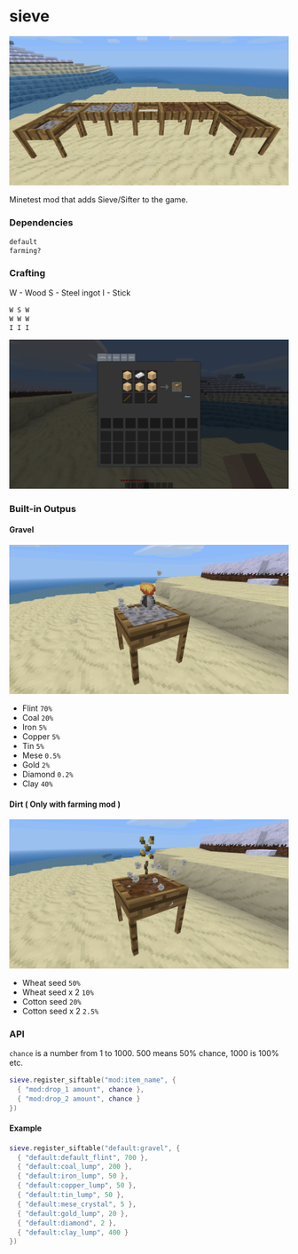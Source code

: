 # sieve

![Sieves](https://raw.githubusercontent.com/Teslov-Mikhail/sieve/master/screenshots/screenshot_20181213_175615.png "Sieves")

Minetest mod that adds Sieve/Sifter to the game.

### Dependencies

```
default
farming?
```

### Crafting

W - Wood
S - Steel ingot
I - Stick

```
W S W
W W W
I I I
```

![Crafting](https://raw.githubusercontent.com/Teslov-Mikhail/sieve/master/screenshots/screenshot_20181213_175828.png "Crafting")

### Built-in Outpus

#### Gravel

![Gravel](https://github.com/Teslov-Mikhail/sieve/raw/master/screenshots/screenshot_20181213_180811.png "Gravel")

- Flint `70%`
- Coal `20%`
- Iron `5%`
- Copper `5%`
- Tin `5%`
- Mese `0.5%`
- Gold `2%`
- Diamond `0.2%`
- Clay `40%`

#### Dirt ( Only with farming mod )

![Dirt](https://github.com/Teslov-Mikhail/sieve/raw/master/screenshots/screenshot_20181213_180849.png "Dirt")

- Wheat seed `50%`
- Wheat seed x 2 `10%`
- Cotton seed `20%`
- Cotton seed x 2 `2.5%`

### API

`chance` is a number from 1 to 1000.
500 means 50% chance, 1000 is 100% etc.

```lua
sieve.register_siftable("mod:item_name", {
  { "mod:drop_1 amount", chance },
  { "mod:drop_2 amount", chance }
})
```

#### Example

```lua
sieve.register_siftable("default:gravel", {
  { "default:default_flint", 700 },
  { "default:coal_lump", 200 },
  { "default:iron_lump", 50 },
  { "default:copper_lump", 50 },
  { "default:tin_lump", 50 },
  { "default:mese_crystal", 5 },
  { "default:gold_lump", 20 },
  { "default:diamond", 2 },
  { "default:clay_lump", 400 }
})
```
